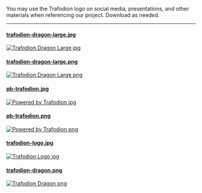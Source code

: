 <!--
  Licensed under the Apache License, Version 2.0 (the "License");
  you may not use this file except in compliance with the License.
  You may obtain a copy of the License at
 
      http://www.apache.org/licenses/LICENSE-2.0
 
  Unless required by applicable law or agreed to in writing, software
  distributed under the License is distributed on an "AS IS" BASIS,
  WITHOUT WARRANTIES OR CONDITIONS OF ANY KIND, either express or implied.
  See the License for the specific language governing permissions and
  limitations under the 
  License.
-->

You may use the Trafodion logo on social media, presentations, and other materials
when referencing our project. Download as needed.

---

#### [trafodion-dragon-large.jpg][1]

[![Trafodion Dragon Large jpg](images/logos/trafodion-dragon-large.jpg)][1]

[1]: images/logos/trafodion-dragon-large.png

#### [trafodion-dragon-large.png][2]

[![Trafodion Dragon Large png](images/logos/trafodion-dragon-large.png)][2]

[2]: images/logos/trafodion-dragon-large.png

#### [pb-trafodion.jpg][5]

[![Powered by Trafodion jpg](images/logos/pb-trafodion.jpg)][5]

[5]: images/logos/pb-trafodion.jpg

#### [pb-trafodion.png][6]

[![Powered by Trafodion png](images/logos/pb-trafodion.png)][5]

[6]: images/logos/pb-trafodion.png

#### [trafodion-logo.jpg][3]

[![Trafodion Logo jog](images/logos/trafodion-logo.jpg)][3]

[3]: images/logos/trafodion-logo.jpg

#### [trafodion-dragon.png][4]

[![Trafodion Dragon png](images/logos/trafodion-dragon.png)][4]

[4]: images/logos/trafodion-dragon.png

